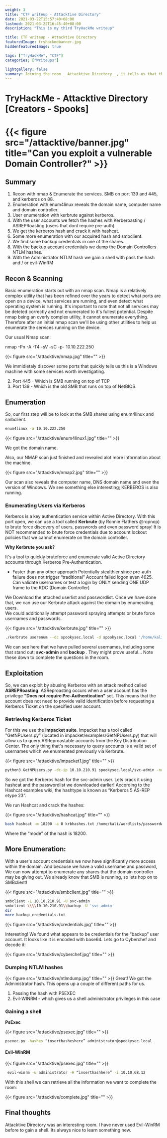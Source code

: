 ```yaml
---
weight: 3
title: "CTF writeup - Attacktive Directory"
date: 2021-03-22T15:57:40+08:00
lastmod: 2021-03-22T16:45:40+08:00
description: "This is my third TryHackMe writeup"

title: CTF writeup - Attacktive Directory
featuredImage: tryhackmebanner.jpg
hiddenfeaturedImage: true

tags: ["TryHackMe", "CTF"]
categories: ["Writeups"]

lightgallery: false
summary: Joining the room __Attacktive Directory__, it tells us that this is a CTF challenge built on Active Directory. 99% of Corporate networks run off of AD. But can you exploit a vulnerable Domain Controller?
---
```


# TryHackMe - Attacktive Directory [Creators - Spooks]

# {{< figure src="/attacktive/banner.jpg" title="Can you exploit a vulnerable Domain Controller?" >}}

## Summary

1. Recon with nmap & Enumerate the services. SMB on port 139 and 445, and kerberos on 88.
2. Enumeration with enum4linux reveals the domain name, computer name and domain controller.
3. User enumeration with kerbrute against kerberos.
4. With the user accounts we fetch the hashes with  Kerberoasting / ASREPRoasting (users that dont require pre-auth)
5. We get the kerberos hash and crack it with hashcat.
6. Some more enumeration with our acquired hash and smbclient.
7. We find some backup credentials in one of the shares.
8. With the backup account credentials we dump the Domain Controllers NTLM hashes.
9. With the Administrator NTLM hash we gain a shell with pass the hash and / or evil-WinRM

## Recon & Scanning

Basic enumeration starts out with an nmap scan. Nmap is a relatively complex utility that has been refined over the years to detect what ports are open on a device, what services are running, and even detect what operating system is running. It's important to note that not all services may be deteted correctly and not enumerated to it's fullest potential. Despite nmap being an overly complex utility, it cannot enumerate everything. Therefore after an initial nmap scan we'll be using other utilities to help us enumerate the services running on the device.

Our usual Nmap scan:

nmap -Pn -A -T4 -sV -sC -p- 10.10.222.250

{{< figure src="/attacktive/nmap.jpg" title="" >}}

We immidietaly discover some ports that quickly tells us this is a Windows machine with some services worth investigating.

2. Port 445 - Which is SMB running on top of TCP
3. Port 139 - Which is the old SMB that runs on top of NetBIOS.

   

## Enumeration

So, our first step will be to look at the SMB shares using enum4linux and smbclient.

```bash
enum4linux -a 10.10.222.250
```

{{< figure src="/attacktive/enum4linux1.jpg" title="" >}}

We got the domain name.

Also, our NMAP scan just finished and revealed alot more information about the machine.

{{< figure src="/attacktive/nmap2.jpg" title="" >}}

Our scan also reveals the computer name, DNS domain name and even the version of Windows.
We see something else interesting; KERBEROS is also running.

### Enumerating Users via Kerberos

Kerberos is a key authentication service within Active Directory. 
With this port open, we can use a tool called __Kerbrute__ (by Ronnie Flathers @ropnop) to brute force discovery of users, passwords and even password spray!
It is NOT recommended to brute force credentials due to account lockout policies that we cannot enumerate on the domain controller.

__Why Kerbrute you ask?__

It's a tool to quickly bruteforce and enumerate valid Active Directory accounts through Kerberos Pre-Authentication.

- Faster than any other approach
  Potentially stealthier since pre-auth failure does not trigger “traditional” Account failed logon even 4625.
  Can validate usernames or test a login by ONLY sending ONE UDP frame to the KDC (Domain Controller)

We Download the attached userlist and passwordlist. Once we have done that, we can use our Kerbrute attack against the domain by enumerating users.  
We could additionally attempt password spraying attempts or brute force usernames and passwords.

{{< figure src="/attacktive/kerbrute.jpg" title="" >}}

```bash
./kerbrute userenum --dc spookysec.local -d spookysec.local '/home/kali/wordlists/userlistwindows.txt' -t 100
```

We can see here that we have pulled several usernames, including some that stand out; __svc-admin__ and __backup__ . They might prove useful...
Note these down to complete the questions in the room.

## Exploitation

So, we can exploit by abusing Kerberos with an attack method called __ASREPRoasting__.
ASReproasting occurs when a user account has the privilege __"Does not require Pre-Authentication"__ set. 
This means that the account does not need to provide valid identification before requesting a Kerberos Ticket on the specified user account.

### Retrieving Kerberos Ticket

For this we use the __Impacket suite__. Impacket has a tool called "GetNPUsers.py" (located in impacket/examples/GetNPUsers.py) 
that will allow us to query ASReproastable accounts from the Key Distribution Center. The only thing that's necessary to query accounts 
is a valid set of usernames which we enumerated previously via Kerbrute.

{{< figure src="/attacktive/impacket1.jpg" title="" >}}

```bash
python3 GetNPUsers.py -dc-ip 10.10.210.91 spookysec.local/svc-admin -no-pass
```

So we got the Kerberos hash for the svc-admin user. Lets crack it using hashcat and the passwordlist we downloaded earlier!
According to the Hashcat examples wiki, the hashtype is known as “Kerberos 5 AS-REP etype 23”.

We run Hashcat and crack the hashes:

{{< figure src="/attacktive/hashcat.jpg" title="" >}}

```bash
bash hashcat -m 18200 -a 0 krbhashes.txt /home/kali/wordlists/passwordwindows.txt --force
```

Where the “mode” of the hash is 18200.

## More Enumeration:

With a user's account credentials we now have significantly more access within the domain. 
And because we have a valid username and password, We can now attempt to enumerate any shares that the domain controller may be giving out.
We already know that SMB is running, so lets hop on to SMBclient!

{{< figure src="/attacktive/smbclient.jpg" title="" >}}

```bash
smbclient -L 10.10.210.91 -U svc-admin 
smbclient \\\\10.10.210.91\\backup -U 'svc-admin'
dir
more backup_credentials.txt
```

{{< figure src="/attacktive/credentials.jpg" title="" >}}

Interesting! We found what appears to be credentials for the “backup” user account. 
It looks like it is encoded with base64. Lets go to Cyberchef and decode it:

{{< figure src="/attacktive/cyberchef.jpg" title="" >}}

### Dumping NTLM hashes

{{< figure src="/attacktive/ntlmdump.jpg" title="" >}}
Great! We got the Administrator hash.
This opens up a couple of different paths for us.

1. Passing the hash with PSEXEC
2. Evil-WINRM - which gives us a shell administrator privileges in this case

### Gaining a shell

__PsExec__

{{< figure src="/attacktive/psexec.jpg" title="" >}}

```bash
psexec.py -hashes “inserthasheshere” administrator@spookysec.local
```



#### __Evil-WinRM__

{{< figure src="/attacktive/psexec.jpg" title="" >}}

```bash
 evil-winrm -u administrator -H “inserthashhere” -i 10.10.68.12
```

With this shell we can retrieve all the information we want to complete the room:

{{< figure src="/attacktive/complete.jpg" title="" >}}

## Final thoughts

Attacktive Directory was an interesting room. I have never used Evil-WinRM before to gain a shell. Its always nice to learn something new.

